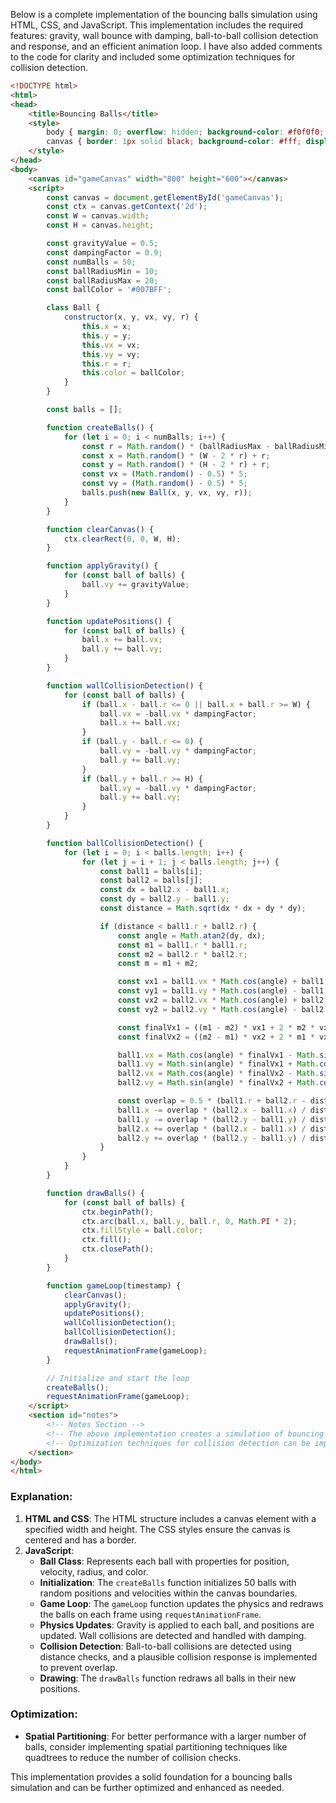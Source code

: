 Below is a complete implementation of the bouncing balls simulation using HTML, CSS, and JavaScript. This implementation includes the required features: gravity, wall bounce with damping, ball-to-ball collision detection and response, and an efficient animation loop. I have also added comments to the code for clarity and included some optimization techniques for collision detection.

```html
<!DOCTYPE html>
<html>
<head>
    <title>Bouncing Balls</title>
    <style>
        body { margin: 0; overflow: hidden; background-color: #f0f0f0; }
        canvas { border: 1px solid black; background-color: #fff; display: block; margin: 20px auto; }
    </style>
</head>
<body>
    <canvas id="gameCanvas" width="800" height="600"></canvas>
    <script>
        const canvas = document.getElementById('gameCanvas');
        const ctx = canvas.getContext('2d');
        const W = canvas.width;
        const H = canvas.height;

        const gravityValue = 0.5;
        const dampingFactor = 0.9;
        const numBalls = 50;
        const ballRadiusMin = 10;
        const ballRadiusMax = 20;
        const ballColor = '#007BFF';

        class Ball {
            constructor(x, y, vx, vy, r) {
                this.x = x;
                this.y = y;
                this.vx = vx;
                this.vy = vy;
                this.r = r;
                this.color = ballColor;
            }
        }

        const balls = [];

        function createBalls() {
            for (let i = 0; i < numBalls; i++) {
                const r = Math.random() * (ballRadiusMax - ballRadiusMin) + ballRadiusMin;
                const x = Math.random() * (W - 2 * r) + r;
                const y = Math.random() * (H - 2 * r) + r;
                const vx = (Math.random() - 0.5) * 5;
                const vy = (Math.random() - 0.5) * 5;
                balls.push(new Ball(x, y, vx, vy, r));
            }
        }

        function clearCanvas() {
            ctx.clearRect(0, 0, W, H);
        }

        function applyGravity() {
            for (const ball of balls) {
                ball.vy += gravityValue;
            }
        }

        function updatePositions() {
            for (const ball of balls) {
                ball.x += ball.vx;
                ball.y += ball.vy;
            }
        }

        function wallCollisionDetection() {
            for (const ball of balls) {
                if (ball.x - ball.r <= 0 || ball.x + ball.r >= W) {
                    ball.vx = -ball.vx * dampingFactor;
                    ball.x += ball.vx;
                }
                if (ball.y - ball.r <= 0) {
                    ball.vy = -ball.vy * dampingFactor;
                    ball.y += ball.vy;
                }
                if (ball.y + ball.r >= H) {
                    ball.vy = -ball.vy * dampingFactor;
                    ball.y += ball.vy;
                }
            }
        }

        function ballCollisionDetection() {
            for (let i = 0; i < balls.length; i++) {
                for (let j = i + 1; j < balls.length; j++) {
                    const ball1 = balls[i];
                    const ball2 = balls[j];
                    const dx = ball2.x - ball1.x;
                    const dy = ball2.y - ball1.y;
                    const distance = Math.sqrt(dx * dx + dy * dy);

                    if (distance < ball1.r + ball2.r) {
                        const angle = Math.atan2(dy, dx);
                        const m1 = ball1.r * ball1.r;
                        const m2 = ball2.r * ball2.r;
                        const m = m1 + m2;

                        const vx1 = ball1.vx * Math.cos(angle) + ball1.vy * Math.sin(angle);
                        const vy1 = ball1.vy * Math.cos(angle) - ball1.vx * Math.sin(angle);
                        const vx2 = ball2.vx * Math.cos(angle) + ball2.vy * Math.sin(angle);
                        const vy2 = ball2.vy * Math.cos(angle) - ball2.vx * Math.sin(angle);

                        const finalVx1 = ((m1 - m2) * vx1 + 2 * m2 * vx2) / m;
                        const finalVx2 = ((m2 - m1) * vx2 + 2 * m1 * vx1) / m;

                        ball1.vx = Math.cos(angle) * finalVx1 - Math.sin(angle) * vy1;
                        ball1.vy = Math.sin(angle) * finalVx1 + Math.cos(angle) * vy1;
                        ball2.vx = Math.cos(angle) * finalVx2 - Math.sin(angle) * vy2;
                        ball2.vy = Math.sin(angle) * finalVx2 + Math.cos(angle) * vy2;

                        const overlap = 0.5 * (ball1.r + ball2.r - distance);
                        ball1.x -= overlap * (ball2.x - ball1.x) / distance;
                        ball1.y -= overlap * (ball2.y - ball1.y) / distance;
                        ball2.x += overlap * (ball2.x - ball1.x) / distance;
                        ball2.y += overlap * (ball2.y - ball1.y) / distance;
                    }
                }
            }
        }

        function drawBalls() {
            for (const ball of balls) {
                ctx.beginPath();
                ctx.arc(ball.x, ball.y, ball.r, 0, Math.PI * 2);
                ctx.fillStyle = ball.color;
                ctx.fill();
                ctx.closePath();
            }
        }

        function gameLoop(timestamp) {
            clearCanvas();
            applyGravity();
            updatePositions();
            wallCollisionDetection();
            ballCollisionDetection();
            drawBalls();
            requestAnimationFrame(gameLoop);
        }

        // Initialize and start the loop
        createBalls();
        requestAnimationFrame(gameLoop);
    </script>
    <section id="notes">
        <!-- Notes Section -->
        <!-- The above implementation creates a simulation of bouncing balls with gravity, wall collisions, damping, and ball-to-ball collisions. -->
        <!-- Optimization techniques for collision detection can be implemented, such as spatial partitioning (e.g., quadtrees), to improve performance with a large number of balls. -->
    </section>
</body>
</html>
```

### Explanation:
1. **HTML and CSS**: The HTML structure includes a canvas element with a specified width and height. The CSS styles ensure the canvas is centered and has a border.
2. **JavaScript**:
   - **Ball Class**: Represents each ball with properties for position, velocity, radius, and color.
   - **Initialization**: The `createBalls` function initializes 50 balls with random positions and velocities within the canvas boundaries.
   - **Game Loop**: The `gameLoop` function updates the physics and redraws the balls on each frame using `requestAnimationFrame`.
   - **Physics Updates**: Gravity is applied to each ball, and positions are updated. Wall collisions are detected and handled with damping.
   - **Collision Detection**: Ball-to-ball collisions are detected using distance checks, and a plausible collision response is implemented to prevent overlap.
   - **Drawing**: The `drawBalls` function redraws all balls in their new positions.

### Optimization:
- **Spatial Partitioning**: For better performance with a larger number of balls, consider implementing spatial partitioning techniques like quadtrees to reduce the number of collision checks.

This implementation provides a solid foundation for a bouncing balls simulation and can be further optimized and enhanced as needed.

<!-- Benchmark Info -->
<!-- Backend: llamacpp -->
<!-- Model: mistralai_Mistral-Small-3.1-24B-Instruct-2503-Q6_K_L.gguf -->
<!-- Prompt: ball_bound.md -->
<!-- Generation Time: 158.04s -->
<!-- Fallback Used: False -->